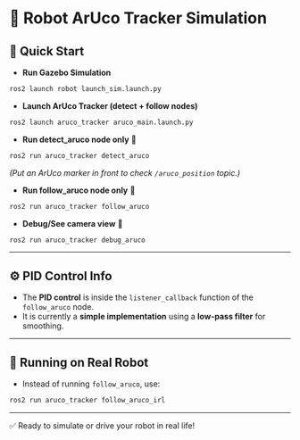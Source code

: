 # 🤖 Robot ArUco Tracker Simulation

## 🚀 Quick Start

- **Run Gazebo Simulation**  
```bash
ros2 launch robot launch_sim.launch.py
```

- **Launch ArUco Tracker (detect + follow nodes)**  
```bash
ros2 launch aruco_tracker aruco_main.launch.py
```

- **Run detect_aruco node only** 🧩  
```bash
ros2 run aruco_tracker detect_aruco
```
*(Put an ArUco marker in front to check `/aruco_position` topic.)*

- **Run follow_aruco node only** 🎯  
```bash
ros2 run aruco_tracker follow_aruco
```

- **Debug/See camera view** 🎥  
```bash
ros2 run aruco_tracker debug_aruco
```

---

## ⚙️ PID Control Info
- The **PID control** is inside the `listener_callback` function of the `follow_aruco` node.
- It is currently a **simple implementation** using a **low-pass filter** for smoothing.

---

## 🤖 Running on Real Robot
- Instead of running `follow_aruco`, use:
```bash
ros2 run aruco_tracker follow_aruco_irl
```
---
✅ Ready to simulate or drive your robot in real life!
